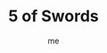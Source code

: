 ---
# basics
title     		 : "5 of Swords"
token					 : 'swords-05'
card_type			 : '' # major, minor, court
layout				 : "tarot-card"
author    		 : 'me'
one_liner 		 : "Selfishness, hostility, irrationality, self-preservation"
alt_names			 : ['Defeat']
images				 : ['/assets/images/tarot/rws/rw-swords-05.jpg']
keywords			 : ['selfishness', 'hostility', 'irrationality', 'self-preservation']
url						 : 'tarot/cards/swords-05'
aliases				 : []

# password: 'foolish journey'
dropbox				 : 'https://www.dropbox.com/sh/s4tybxac3jvbzo8/AAARvBXACQWCSj25qcT_JVg8a?dl=0'

meaning_light  : "Acting in your own best interest. Choosing to stand up for yourself. Not backing down from disagreement and discord. Taking a stand. Refusing to go along with an unethical plan. Knowing when to bend the rules."

meaning_shadow : "Taking advantage of others. Intimidating others. Acting in an unethical manner. Picking fights. Using words to goad others into violence and irrationality. Ignoring rules you’ve agreed to abide by. Looking out for yourself while allowing harm to come to others. Gloating over victory."

# more detail
correspondence_planet 			: "Venus"
correspondence_astrological : "Aquarius"
correspondence_affirmation  : "Even as I care for myself, I am mindful of the needs of others."
correspondence_story 				: "Others are shocked or angered by the main character's apparently irrational actions. Alternatively, the Main Character must take an action that will cause pain for his or her loved ones."

advice_relationships 	 : "It’s crazy to think that one person in a relationship deserves more pleasure or power than the other. Balance must be restored. You’re not thinking clearly now, so back off and rethink your approach. Take care of yourself, but try to do so without hurting those you love most."

advice_work 					 : "Occasionally, one person’s success will bring about another person’s loss. When you’re the successful one, don’t gloat; be humble. When you suffer the loss, don’t despair; pick up the pieces and move on. Don’t drive yourself crazy asking “Why?” Breaking a rule may prove to be the key to innovation."

advice_spirituality 	 : "Suffering is a fact of life. How does your spiritual path deal with the reality of suffering or the pain of inequality? It’s easy to be spiritual when all is well. Insulate yourself from instability by thinking—in advance—of how you’ll deal with adversity when it comes your way."

advice_personal_growth : "You can’t win every fight. With this truth in mind, think in terms of how you want to win…and how you want to lose. Rather than be driven by emotion, make conscious choices in both situations. Resolve to be noble in both victory and defeat."

advice_fortune_telling : "Someone is stealing from you, financially or romantically. Be wary of friends who talk behind your back."

questions	: ["When's the last time you came out on top? What does that say about me?", "When the instability of the Five combines with the thoughtfulness of the suit of Swords, logic gives way to irrationality. Rules are shattered, and the whole world turns upside down. What would happen if you broke some rules?", "How can I do what’s necessary without making others feel defeated?", "What’s the difference between selfish action and acting in my own best interest?"]

# referenced in the symbols.toml data file
symbols	  : ['5', 'swords', 'stolen-swords', 'smug-figure']

# metadata
suppress_topnav : true
related_cards 	: []

---